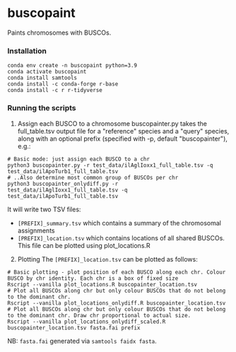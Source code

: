 # buscopaint
Paints chromosomes with BUSCOs.

### Installation

```
conda env create -n buscopaint python=3.9 
conda activate buscopaint
conda install samtools 
conda install -c conda-forge r-base
conda install -c r r-tidyverse
```


### Running the scripts

1. Assign each BUSCO to a chromosome
buscopainter.py takes the full_table.tsv output file for a "reference" species and a "query" species, along with an optional prefix (specified with -p, default "buscopainter"), e.g.:

```
# Basic mode: just assign each BUSCO to a chr
python3 buscopainter.py -r test_data/ilAglIoxx1_full_table.tsv -q test_data/ilApoTurb1_full_table.tsv
# ..Also determine most common group of BUSCOs per chr
python3 buscopainter_onlydiff.py -r test_data/ilAglIoxx1_full_table.tsv -q test_data/ilApoTurb1_full_table.tsv
```
It will write two TSV files:

- `[PREFIX]_summary.tsv` which contains a summary of the chromosomal assignments
- `[PREFIX]_location.tsv` which contains locations of all shared BUSCOs. This file can be plotted using plot_locations.R

2. Plotting
The `[PREFIX]_location.tsv` can be plotted as follows:

```
# Basic plotting - plot position of each BUSCO along each chr. Colour BUSCO by chr identity. Each chr is a box of fixed size
Rscript --vanilla plot_locations.R buscopainter_location.tsv
# Plot all BUSCOs along chr but only colour BUSCOs that do not belong to the dominant chr.
Rscript --vanilla plot_locations_onlydiff.R buscopainter_location.tsv
# Plot all BUSCOs along chr but only colour BUSCOs that do not belong to the dominant chr. Draw chr proportional to actual size.
Rscript --vanilla plot_locations_onlydiff_scaled.R buscopainter_location.tsv fasta.fai prefix
```

NB: `fasta.fai` generated via `samtools faidx fasta`.
